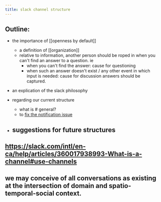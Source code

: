 ```yaml
---
title: slack channel structure
---
```


## Outline:

- the importance of [[openness by default]]
  - a definition of [[organization]]
  - relative to information, 
    another person should be roped in when you can't find an answer to a question. ie
    - when you can't find the answer:
      cause for questioning
    - when such an answer doesn't exist / any other event in which input is needed:
      cause for discussion
    answers should be captured.

- an explication of the slack philosophy

- regarding our current structure
  - what is # general?
  - to [fix the notification issue](https://slack.com/intl/en-ca/help/articles/201355156-Configure-your-Slack-notifications#channel-specific-group-dm-notifications)

- suggestions for future structures
  -
## https://slack.com/intl/en-ca/help/articles/360017938993-What-is-a-channel#use-channels
## we may conceive of all conversations as existing at the intersection of domain and spatio-temporal-social context.

